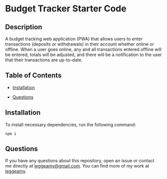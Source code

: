 # Budget Tracker Starter Code

## Description

A budget tracking web application (PWA) that allows users to enter transactions (deposits or withdrawals) in their account whether online or offline. When a user goes online, any and all transactions entered offline will be entered, totals will be adjusted, and there will be a notification to the user that their transactions are up-to-date.

## Table of Contents

* [Installation](#installation)

* [Questions](#questions)

## Installation

To install necessary dependencies, run the following command:

```
npm i
```


## Questions

If you have any questions about this repository, open an issue or contact me directly at leggeamy@gmail.com. You can find more of my work at [leggeamy](https://github.com/leggeamy/).
